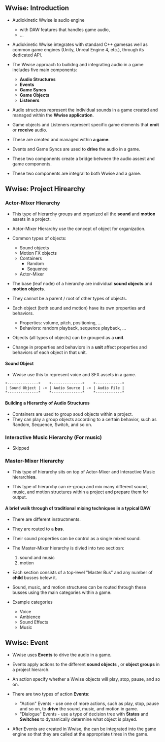 ## Wwise: Introduction

- Audiokinetic Wwise is audio engine 
  - with DAW features that handles game audio,
  - ...

- Audiokinetic Wwise integrates with standard C++ gamesas well as common game 
engines (Unity, Unreal Engine 4, etc.), through its dedicated API.

- The Wwise approach to builidng and integrating audio in a game includes five 
main components:
  - **Audio Structures**  
  - **Events**
  - **Game Syncs** 
  - **Game Objects** 
  - **Listeners** 

- Audio structures represent the individual sounds in a game created and managed 
within the **Wwise application**.

- Game objects and Listeners represent specific game elements that **emit** or 
**receive** audio.
- These are created and managed within **a game**.

- Events and Game Syncs are used to **drive** the audio in a game.
- These two components create a bridge between the audio assest and game components.
- These two components are integral to both Wwise and a game.

## Wwise: Project Hirearchy

### Actor-Mixer Hierarchy

- This type of hierarchy groups and organized all the **sound** and **motion** 
assets in a project.

- Actor-Mixer Hierarchy use the concept of object for organization.

- Common types of objects:
    - Sound objects
    - Motion FX objects
    - Containers
        - Random
        - Sequence
    - Actor-Mixer

- The base (leaf node) of a hierarchy are individual **sound objects** and 
**motion objects**.
- They cannot be a parent / root of other types of objects.
- Each object (both sound and motion) have its own properties and behaviors. 
    - Properties: volume, pitch, positioning, ...
    - Behaviors: random playback, sequence playback, ...

- Objects (all types of objects) can be grouped as a **unit**.
- Change in properties and behaviors in a **unit** affect properties and behaviors 
of each object in that unit.

#### Sound Object

- Wwise use this to represent voice and SFX assets in a game.

```
*--------------*    *--------------*    *------------*
| Sound Object | -> | Audio Source | -> | Audio File |
*--------------*    *--------------*    *------------*
```

#### Building a Hierarchy of Audio Structures

- Containers are used to group soud objects within a project.
- They can play a group objects according to a certain behavior, such as Random, 
Sequence, Switch, and so on.

### Interactive Music Hierarchy (For music)

- Skipped

### Master-Mixer Hierarchy

- This type of hierarchy sits on top of Actor-Mixer and Interactive Music 
hierarch**ies**.

- This type of hierarchy can re-group and mix many different sound, music, and 
motion structures within a project and prepare them for output.

#### A brief walk through of traditional mixing techniques in a typical DAW

- There are different instructments.
- They are routed to a **bus**.
- Their sound properties can be control as a single mixed sound.

- The Master-Mixer hierarchy is divied into two sectiosn:
    1. sound and music
    2. motion
- Each section consists of a top-level "Master Bus" and any number of **child** 
busses below it.

- Sound, music, and motion structures can be routed through these busses using 
the main categories within a game.
- Example categories
    - Voice
    - Ambience
    - Sound Effects
    - Music

## Wwise: Event

- Wwise uses **Events** to drive the audio in a game.

- Events apply actions to the different **sound objects** , or **object groups** 
in a project hierarch.

- An action specify whether a Wwise objects will play, stop, pause, and so on.

- There are two types of action **Events**:
    - "Action" Events - use one of more actions, such as play, stop, pause and 
    so on, to **drive** the sound, music, and motion in game.
    - "Dialogue" Events - use a type of decision tree with **States** and 
    **Switches** to dynamically determine what object is played.

- After Events are created in Wwise, the can be integrated into the game engine 
so that they are called at the appropriate times in the game.
